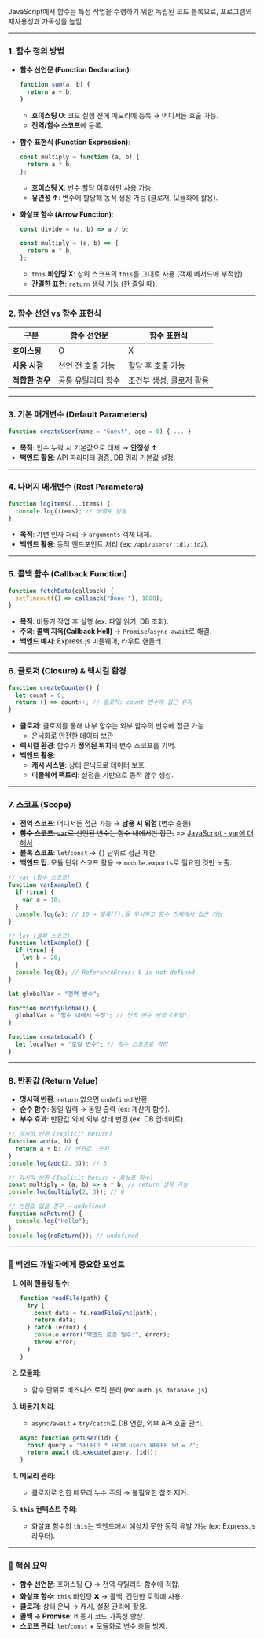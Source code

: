 JavaScript에서 함수는 특정 작업을 수행하기 위한 독립된 코드 블록으로, 프로그램의 재사용성과 가독성을 높임

---

### **1. 함수 정의 방법**

- **함수 선언문 (Function Declaration)**:

  ```javascript
  function sum(a, b) {
    return a + b;
  }
  ```

  - **호이스팅 O**: 코드 실행 전에 메모리에 등록 → 어디서든 호출 가능.
  - **전역/함수 스코프**에 등록.

- **함수 표현식 (Function Expression)**:

  ```javascript
  const multiply = function (a, b) {
    return a * b;
  };
  ```

  - **호이스팅 X**: 변수 할당 이후에만 사용 가능.
  - **유연성 ↑**: 변수에 할당해 동적 생성 가능 (클로저, 모듈화에 활용).

- **화살표 함수 (Arrow Function)**:

  ```javascript
  const divide = (a, b) => a / b;

  const multiply = (a, b) => {
    return a * b;
  };
  ```

  - `this` **바인딩 X**: 상위 스코프의 `this`를 그대로 사용 (객체 메서드에 부적합).
  - **간결한 표현**: `return` 생략 가능 (한 줄일 때).

---

### **2. 함수 선언 vs 함수 표현식**

| 구분            | 함수 선언문        | 함수 표현식              |
| --------------- | ------------------ | ------------------------ |
| **호이스팅**    | O                  | X                        |
| **사용 시점**   | 선언 전 호출 가능  | 할당 후 호출 가능        |
| **적합한 경우** | 공통 유틸리티 함수 | 조건부 생성, 클로저 활용 |

---

### **3. 기본 매개변수 (Default Parameters)**

```javascript
function createUser(name = "Guest", age = 0) { ... }
```

- **목적**: 인수 누락 시 기본값으로 대체 → **안정성 ↑**
- **백엔드 활용**: API 파라미터 검증, DB 쿼리 기본값 설정.

---

### **4. 나머지 매개변수 (Rest Parameters)**

```javascript
function logItems(...items) {
  console.log(items); // 배열로 받음
}
```

- **목적**: 가변 인자 처리 → `arguments` 객체 대체.
- **백엔드 활용**: 동적 엔드포인트 처리 (ex: `/api/users/:id1/:id2`).

---

### **5. 콜백 함수 (Callback Function)**

```javascript
function fetchData(callback) {
  setTimeout(() => callback("Done!"), 1000);
}
```

- **목적**: 비동기 작업 후 실행 (ex: 파일 읽기, DB 조회).
- **주의**: **콜백 지옥(Callback Hell)** → `Promise`/`async-await`로 해결.
- **백엔드 예시**: Express.js 미들웨어, 라우트 핸들러.

---

### **6. 클로저 (Closure) & 렉시컬 환경**

```javascript
function createCounter() {
  let count = 0;
  return () => count++; // 클로저: count 변수에 접근 유지
}
```

- **클로저**: 클로저를 통해 내부 함수는 외부 함수의 변수에 접근 가능
  - 은닉화로 안전한 데이터 보관
- **렉시컬 환경**: 함수가 **정의된 위치**의 변수 스코프를 기억.
- **백엔드 활용**:
  - **캐시 시스템**: 상태 은닉으로 데이터 보호.
  - **미들웨어 팩토리**: 설정을 기반으로 동적 함수 생성.

---

### **7. 스코프 (Scope)**

- **전역 스코프**: 어디서든 접근 가능 → **남용 시 위험** (변수 충돌).
- ~~**함수 스코프**: `var`로 선언된 변수는 함수 내에서만 접근.~~ => [JavaScript - var에 대해서](./JavaScript%20-%20var에%20대해서.md)
- **블록 스코프**: `let`/`const` → `{}` 단위로 접근 제한.
- **백엔드 팁**: 모듈 단위 스코프 활용 → `module.exports`로 필요한 것만 노출.

```javascript title:'var vs. let/const (함수 스코프 vs. 블록 스코프)'
// var (함수 스코프)
function varExample() {
  if (true) {
    var a = 10;
  }
  console.log(a); // 10 → 블록({})을 무시하고 함수 전체에서 접근 가능
}

// let (블록 스코프)
function letExample() {
  if (true) {
    let b = 20;
  }
  console.log(b); // ReferenceError: b is not defined
}
```

```javascript title:'전역 스코프 오염 문제'
let globalVar = "전역 변수";

function modifyGlobal() {
  globalVar = "함수 내에서 수정"; // 전역 변수 변경 (위험!)
}

function createLocal() {
  let localVar = "로컬 변수"; // 함수 스코프로 격리
}
```

---

### **8. 반환값 (Return Value)**

- **명시적 반환**: `return` 없으면 `undefined` 반환.
- **순수 함수**: 동일 입력 → 동일 출력 (ex: 계산기 함수).
- **부수 효과**: 반환값 외에 외부 상태 변경 (ex: DB 업데이트).

```javascript title:'명시적 반환 vs. 암시적 반환'
// 명시적 반환 (Explicit Return)
function add(a, b) {
  return a + b; // 반환값: 숫자
}
console.log(add(2, 3)); // 5

// 암시적 반환 (Implicit Return - 화살표 함수)
const multiply = (a, b) => a * b; // return 생략 가능
console.log(multiply(2, 3)); // 6

// 반환값 없을 경우 → undefined
function noReturn() {
  console.log("Hello");
}
console.log(noReturn()); // undefined
```

---

### **🚨 백엔드 개발자에게 중요한 포인트**

1. **에러 핸들링 필수**:

   ```javascript
   function readFile(path) {
     try {
       const data = fs.readFileSync(path);
       return data;
     } catch (error) {
       console.error("백엔드 로깅 필수:", error);
       throw error;
     }
   }
   ```

2. **모듈화**:

   - 함수 단위로 비즈니스 로직 분리 (ex: `auth.js`, `database.js`).

3. **비동기 처리**:

   - `async/await` + `try/catch`로 DB 연결, 외부 API 호출 관리.

   ```javascript
   async function getUser(id) {
     const query = "SELECT * FROM users WHERE id = ?";
     return await db.execute(query, [id]);
   }
   ```

4. **메모리 관리**:

   - 클로저로 인한 메모리 누수 주의 → 불필요한 참조 제거.

5. **`this` 컨텍스트 주의**:
   - 화살표 함수의 `this`는 백엔드에서 예상치 못한 동작 유발 가능 (ex: Express.js 라우터).

---

### **🔖 핵심 요약**

- **함수 선언문**: 호이스팅 ⭕ → 전역 유틸리티 함수에 적합.
- **화살표 함수**: `this` 바인딩 ❌ → 콜백, 간단한 로직에 사용.
- **클로저**: 상태 은닉 → 캐시, 설정 관리에 활용.
- **콜백 → Promise**: 비동기 코드 가독성 향상.
- **스코프 관리**: `let`/`const` + 모듈화로 변수 충돌 방지.
